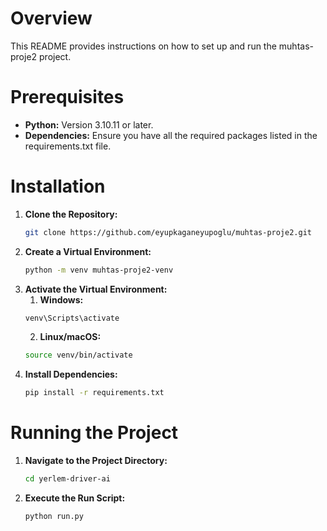 # Overview
This README provides instructions on how to set up and run the muhtas-proje2 project.

# Prerequisites
- **Python:** Version 3.10.11 or later.
- **Dependencies:** Ensure you have all the required packages listed in the requirements.txt file.

# Installation
1. **Clone the Repository:**
    ```Bash
    git clone https://github.com/eyupkaganeyupoglu/muhtas-proje2.git
    ```
1. **Create a Virtual Environment:**
    ```Bash
    python -m venv muhtas-proje2-venv
    ```
2. **Activate the Virtual Environment:**
   1. **Windows:**
    ```Bash
    venv\Scripts\activate
    ```
   2. **Linux/macOS:**
    ```Bash
    source venv/bin/activate
    ```
3. **Install Dependencies:**
    ```Bash
    pip install -r requirements.txt
    ```
    
# Running the Project
1.  **Navigate to the Project Directory:**
    ```Bash
    cd yerlem-driver-ai
    ```
2. **Execute the Run Script:**
    ```Bash
    python run.py
    ```